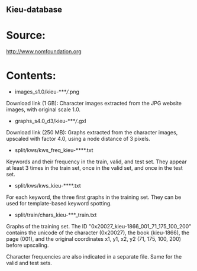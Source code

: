 ## Kieu-database

# Source:

http://www.nomfoundation.org


# Contents:

- images_s1.0/kieu-****/*.png

Download link (1 GB):
Character images extracted from the JPG website images, with original scale 1.0.

- graphs_s4.0_d3/kieu-****/*.gxl 

Download link (250 MB):
Graphs extracted from the character images, upscaled with factor 4.0, using a node distance of 3 pixels.

- split/kws/kws_freq_kieu-****.txt

Keywords and their frequency in the train, valid, and test set. They appear at least 3 times in the train set, once in the valid set, and once in the test set.

- split/kws/kws_kieu-****.txt

For each keyword, the three first graphs in the training set. They can be used for template-based keyword spotting.

- split/train/chars_kieu-***_train.txt

Graphs of the training set. The ID "0x20027_kieu-1866_001_71_175_100_200" contains the unicode of the character (0x20027), the book (kieu-1866), the page (001), and the original coordinates x1, y1, x2, y2 (71, 175, 100, 200) before upscaling.

Character frequencies are also indicated in a separate file. Same for the valid and test sets.
